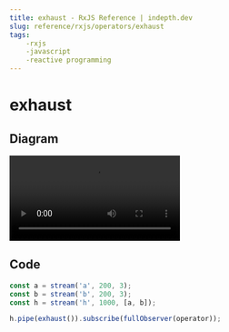 ```yaml
---
title: exhaust - RxJS Reference | indepth.dev
slug: reference/rxjs/operators/exhaust
tags:
    -rxjs 
    -javascript 
    -reactive programming
---
```


# exhaust

## Diagram

<video>
    <source src="https://images.indepth.dev/references/rxjs/exhaust.mp4" type="video/mp4">
</video>

## Code

```javascript
const a = stream('a', 200, 3);
const b = stream('b', 200, 3);
const h = stream('h', 1000, [a, b]);

h.pipe(exhaust()).subscribe(fullObserver(operator));
```

